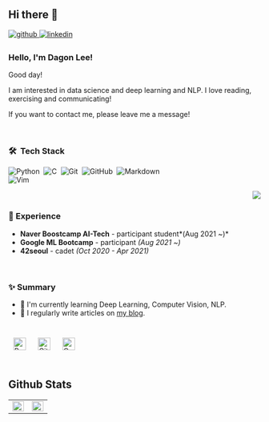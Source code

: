 ## Hi there 👋


<a href="https://github.com/dagonlee" target="_blank">
<img src=https://img.shields.io/badge/github-%2324292e.svg?&style=for-the-badge&logo=github&logoColor=white alt=github style="margin-bottom: 5px;" />
</a>
<a href="https://www.linkedin.com/in/dagon-lee-692771219/" target="_blank">
<img src=https://img.shields.io/badge/linkedin-%231E77B5.svg?&style=for-the-badge&logo=linkedin&logoColor=white alt=linkedin style="margin-bottom: 5px;" />
</a>
  


### Hello, I'm Dagon Lee!

Good day!

I am interested in data science and deep learning and NLP. I love reading, exercising and communicating! 

If you want to contact me, please leave me a message!
 
<br/>

### 🛠 &nbsp;Tech Stack

![Python](https://img.shields.io/badge/-Python-05122A?style=flat&logo=python)&nbsp;
![C](https://img.shields.io/badge/-C-05122A?style=flat&logo=C&logoColor=A8B9CC)&nbsp;
![Git](https://img.shields.io/badge/-Git-05122A?style=flat&logo=git)&nbsp;
![GitHub](https://img.shields.io/badge/-GitHub-05122A?style=flat&logo=github)&nbsp;
![Markdown](https://img.shields.io/badge/-Markdown-05122A?style=flat&logo=markdown)\
![Vim](https://img.shields.io/badge/-Vim-05122A?style=flat&logo=vim)&nbsp;
<div align="right">
<img src="https://komarev.com/ghpvc/?username=jiyeoon&&style=flat-square" align="right" />
</div>  

<br/>  

### 💫 Experience
- **Naver Boostcamp AI-Tech** - participant student*(Aug 2021 ~)*
- **Google ML Bootcamp** - participant *(Aug 2021 ~)*
- **42seoul** - cadet *(Oct 2020 - Apr 2021)*  
  
<br/>  


### ✨ Summary

- 🌱 I'm currently learning Deep Learning, Computer Vision, NLP.
- 📝 I regularly write articles on [my blog](https://okemosboy.tistory.com/).  
  

<br/>  

<div sttyle='float:left'>
<img style="margin: 10px" src="https://profilinator.rishav.dev/skills-assets/python-original.svg" alt="Python" height="25" />  
<img style="margin: 10px" src="https://profilinator.rishav.dev/skills-assets/git-scm-icon.svg" alt="Git" height="25" />  
<img style="margin: 10px" src="https://profilinator.rishav.dev/skills-assets/opencv-icon.svg" alt="OpenCV" height="25" />  
</div>

<br/>  


## Github Stats  
<table><tr><td valign="top" width="50%">

<img src="https://github-readme-stats.vercel.app/api?username=Dagonlee&show_icons=true&count_private=true&hide_border=true" align="left" style="width: 100%" />

</td><td valign="top" width="50%">

<img src="https://github-readme-stats.vercel.app/api/top-langs/?username=Dagonlee&hide_border=true&layout=compact" align="left" style="width: 100%" />

</td></tr></table>  

<br/>  





<!--
**DagonLee/DagonLee** is a ✨ _special_ ✨ repository because its `README.md` (this file) appears on your GitHub profile.

Here are some ideas to get you started:

- 🔭 I’m currently working on ...
- 🌱 I’m currently learning ...
- 👯 I’m looking to collaborate on ...
- 🤔 I’m looking for help with ...
- 💬 Ask me about ...
- 📫 How to reach me: ...
- 😄 Pronouns: ...
- ⚡ Fun fact: ...
-->
